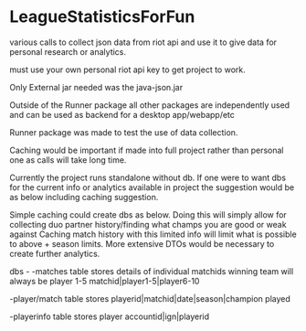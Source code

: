 # LeagueStatisticsForFun
various calls to collect json data from riot api and use it to give data for personal research or analytics. 

must use your own personal riot api key to get project to work.

Only External jar needed was the java-json.jar 

Outside of the Runner package all other packages are independently used and can be used as backend 
for a desktop app/webapp/etc

Runner package was made to test the use of data collection.

Caching would be important if made into full project rather than personal one as calls will take long
time.

Currently the project runs standalone without db. If one were to want dbs for the current info or analytics available
in project the suggestion would be as below including caching suggestion. 

Simple caching could create dbs as below. 
Doing this will simply allow for collecting duo partner history/finding what champs you are good or weak against
Caching match history with this limited info will limit what is possible to above + season limits. 
More extensive DTOs would be necessary to create further analytics. 

dbs -
-matches table
stores details of individual matchids
winning team will always be player 1-5
matchid|player1-5|player6-10

-player/match table
stores playerid|matchid|date|season|champion played

-playerinfo table
stores player accountid|ign|playerid

